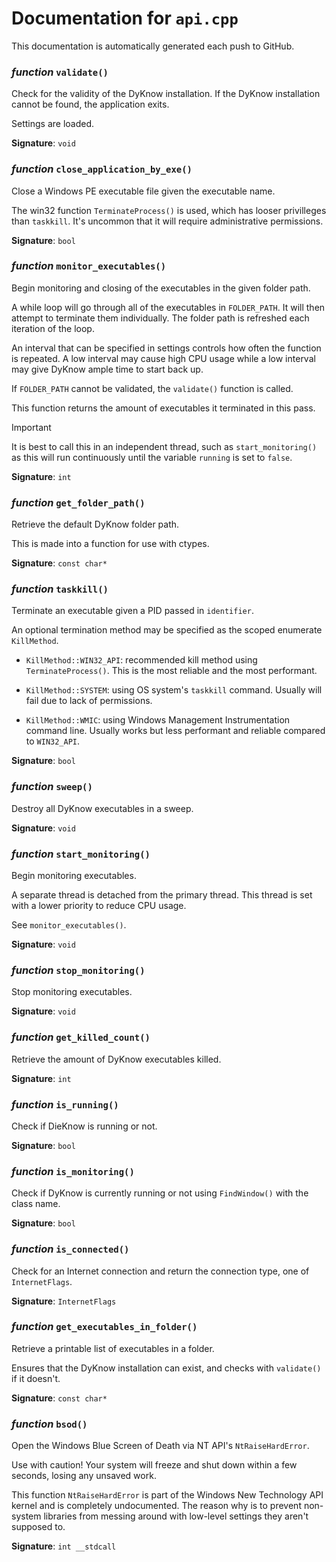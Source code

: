# Documentation for `api.cpp`

This documentation is automatically generated each push to GitHub.

### *function* `validate()`

Check for the validity of the DyKnow installation. If the DyKnow
installation cannot be found, the application exits.

Settings are loaded.

**Signature**: `void`

### *function* `close_application_by_exe()`

Close a Windows PE executable file given the executable name.

The win32 function `TerminateProcess()` is used, which has looser
privilleges than `taskkill`. It's uncommon that it will require
administrative permissions.

**Signature**: `bool`

### *function* `monitor_executables()`

Begin monitoring and closing of the executables in the given folder path.

A while loop will go through all of the executables in `FOLDER_PATH`. It
will then attempt to terminate them individually. The folder path is
refreshed each iteration of the loop.

An interval that can be specified in settings controls how often the
function is repeated. A low interval may cause high CPU usage while a low
interval may give DyKnow ample time to start back up.

If `FOLDER_PATH` cannot be validated, the `validate()` function is called.

This function returns the amount of executables it terminated in this pass.



> [!IMPORTANT]
> It is best to call this in an independent thread, such as
> `start_monitoring()` as this will run continuously until the variable
> `running` is set to `false`.

**Signature**: `int`

### *function* `get_folder_path()`

Retrieve the default DyKnow folder path.

This is made into a function for use with ctypes.

**Signature**: `const char*`

### *function* `taskkill()`

Terminate an executable given a PID passed in `identifier`.

An optional termination method may be specified as the scoped enumerate
`KillMethod`.

* `KillMethod::WIN32_API`: recommended kill method using
`TerminateProcess()`. This is the most reliable and the most performant.

* `KillMethod::SYSTEM`: using OS system's `taskkill` command. Usually will
fail due to lack of permissions.

* `KillMethod::WMIC`: using Windows Management Instrumentation command line.
Usually works but less performant and reliable compared to `WIN32_API`.

**Signature**: `bool`

### *function* `sweep()`

Destroy all DyKnow executables in a sweep.

**Signature**: `void`

### *function* `start_monitoring()`

Begin monitoring executables.

A separate thread is detached from the primary thread. This thread is set
with a lower priority to reduce CPU usage.

See `monitor_executables()`.

**Signature**: `void`

### *function* `stop_monitoring()`

Stop monitoring executables.

**Signature**: `void`

### *function* `get_killed_count()`

Retrieve the amount of DyKnow executables killed.

**Signature**: `int`

### *function* `is_running()`

Check if DieKnow is running or not.

**Signature**: `bool`

### *function* `is_monitoring()`

Check if DyKnow is currently running or not using `FindWindow()` with the
class name.

**Signature**: `bool`

### *function* `is_connected()`

Check for an Internet connection and return the connection type, one of
`InternetFlags`.

**Signature**: `InternetFlags`

### *function* `get_executables_in_folder()`

Retrieve a printable list of executables in a folder.

Ensures that the DyKnow installation can exist, and checks with
`validate()` if it doesn't.

**Signature**: `const char*`

### *function* `bsod()`

Open the Windows Blue Screen of Death via NT API's `NtRaiseHardError`.

Use with caution! Your system will freeze and shut down within a few
seconds, losing any unsaved work.

This function `NtRaiseHardError` is part of the Windows New Technology API
kernel and is completely undocumented. The reason why is to prevent
non-system libraries from messing around with low-level settings they
aren't supposed to.

**Signature**: `int __stdcall`

